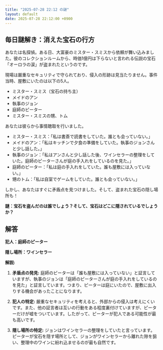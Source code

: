 ```yaml
---
title: "2025-07-28 22:12 の謎"
layout: default
date: 2025-07-28 22:12:00 +0900
---
```

## 毎日謎解き：消えた宝石の行方

あなたは名探偵。ある日、大富豪のミスター・スミスから依頼が舞い込みました。彼のコレクションルームから、時価1億円は下らないと言われる伝説の宝石「オーロラの涙」が盗まれたというのです。

現場は厳重なセキュリティで守られており、侵入の形跡は見当たりません。事件当時、屋敷にいたのは以下の5人。

*   ミスター・スミス（宝石の持ち主）
*   メイドのアン
*   執事のジョン
*   庭師のピーター
*   ミスター・スミスの甥、トム

あなたは彼らから事情聴取を行いました。

*   ミスター・スミス：「私は書斎で読書をしていた。誰とも会っていない。」
*   メイドのアン：「私はキッチンで夕食の準備をしていた。執事のジョンさんと少し話した。」
*   執事のジョン：「私はアンさんと少し話した後、ワインセラーの整理をしていた。庭師のピーターさんが庭の手入れをしているのを見た。」
*   庭師のピーター：「私は庭の手入れをしていた。誰も屋敷には入っていない。」
*   甥のトム：「私は自室でゲームをしていた。誰とも会っていない。」

しかし、あなたはすぐに矛盾点を見つけました。そして、盗まれた宝石の隠し場所も！

**謎：宝石を盗んだのは誰でしょう？そして、宝石はどこに隠されているでしょうか？**

## 解答

**犯人：庭師のピーター**

**隠し場所：ワインセラー**

**解説:**

1.  **矛盾点の発見:** 庭師のピーターは「誰も屋敷には入っていない」と証言していますが、執事のジョンは「庭師のピーターさんが庭の手入れをしているのを見た」と証言しています。つまり、ピーターは庭にいたので、屋敷に出入りする機会があったことになります。

2.  **犯人の特定:** 厳重なセキュリティを考えると、外部からの侵入は考えにくいです。また、他の証言者は互いの行動をある程度裏付けていますが、ピーターだけが嘘をついています。したがって、ピーターが犯人である可能性が最も高いです。

3.  **隠し場所の特定:** ジョンはワインセラーの整理をしていたと言っています。ピーターが宝石を隠す場所として、ジョンがワインセラーから離れた隙を狙い、整理中のワインに紛れ込ませるのが最も自然です。
